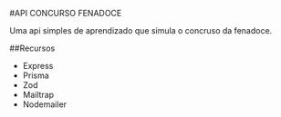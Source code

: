 #API CONCURSO FENADOCE

Uma api simples de aprendizado que simula o concruso da fenadoce.

##Recursos

- Express
- Prisma
- Zod
- Mailtrap
- Nodemailer 
